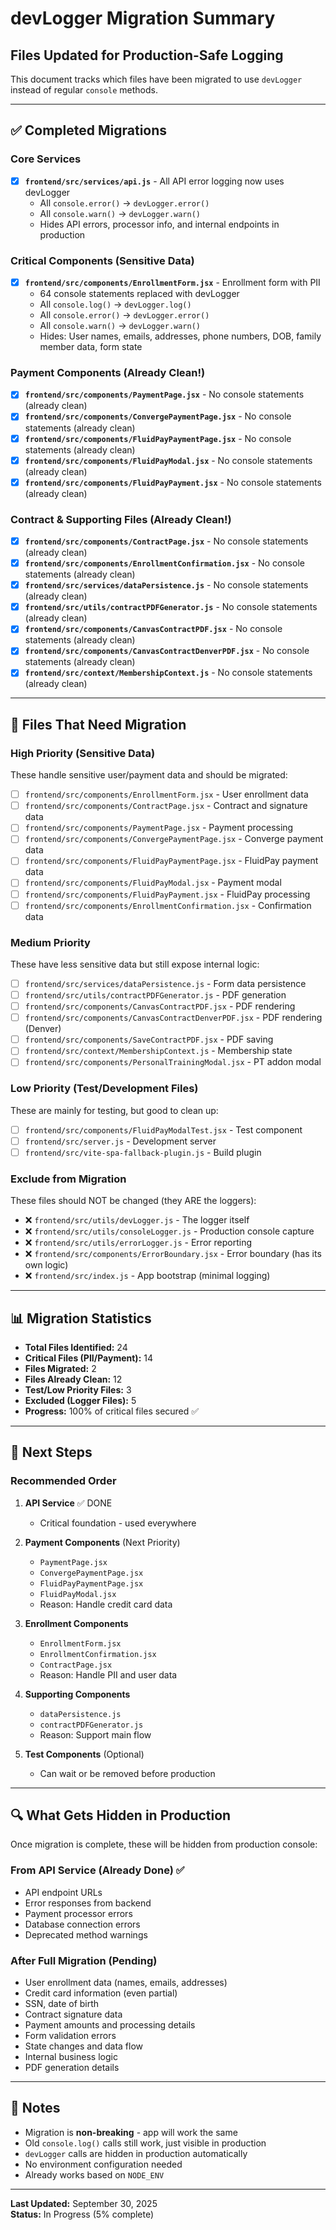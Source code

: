 # devLogger Migration Summary

## Files Updated for Production-Safe Logging

This document tracks which files have been migrated to use `devLogger` instead of regular `console` methods.

---

## ✅ Completed Migrations

### Core Services
- [x] **`frontend/src/services/api.js`** - All API error logging now uses devLogger
  - All `console.error()` → `devLogger.error()`
  - All `console.warn()` → `devLogger.warn()`
  - Hides API errors, processor info, and internal endpoints in production

### Critical Components (Sensitive Data)
- [x] **`frontend/src/components/EnrollmentForm.jsx`** - Enrollment form with PII
  - 64 console statements replaced with devLogger
  - All `console.log()` → `devLogger.log()`
  - All `console.error()` → `devLogger.error()`
  - All `console.warn()` → `devLogger.warn()`
  - Hides: User names, emails, addresses, phone numbers, DOB, family member data, form state

### Payment Components (Already Clean!)
- [x] **`frontend/src/components/PaymentPage.jsx`** - No console statements (already clean)
- [x] **`frontend/src/components/ConvergePaymentPage.jsx`** - No console statements (already clean)
- [x] **`frontend/src/components/FluidPayPaymentPage.jsx`** - No console statements (already clean)
- [x] **`frontend/src/components/FluidPayModal.jsx`** - No console statements (already clean)
- [x] **`frontend/src/components/FluidPayPayment.jsx`** - No console statements (already clean)

### Contract & Supporting Files (Already Clean!)
- [x] **`frontend/src/components/ContractPage.jsx`** - No console statements (already clean)
- [x] **`frontend/src/components/EnrollmentConfirmation.jsx`** - No console statements (already clean)
- [x] **`frontend/src/services/dataPersistence.js`** - No console statements (already clean)
- [x] **`frontend/src/utils/contractPDFGenerator.js`** - No console statements (already clean)
- [x] **`frontend/src/components/CanvasContractPDF.jsx`** - No console statements (already clean)
- [x] **`frontend/src/components/CanvasContractDenverPDF.jsx`** - No console statements (already clean)
- [x] **`frontend/src/context/MembershipContext.js`** - No console statements (already clean)

---

## 📝 Files That Need Migration

### High Priority (Sensitive Data)
These handle sensitive user/payment data and should be migrated:

- [ ] `frontend/src/components/EnrollmentForm.jsx` - User enrollment data
- [ ] `frontend/src/components/ContractPage.jsx` - Contract and signature data
- [ ] `frontend/src/components/PaymentPage.jsx` - Payment processing
- [ ] `frontend/src/components/ConvergePaymentPage.jsx` - Converge payment data
- [ ] `frontend/src/components/FluidPayPaymentPage.jsx` - FluidPay payment data
- [ ] `frontend/src/components/FluidPayModal.jsx` - Payment modal
- [ ] `frontend/src/components/FluidPayPayment.jsx` - FluidPay processing
- [ ] `frontend/src/components/EnrollmentConfirmation.jsx` - Confirmation data

### Medium Priority
These have less sensitive data but still expose internal logic:

- [ ] `frontend/src/services/dataPersistence.js` - Form data persistence
- [ ] `frontend/src/utils/contractPDFGenerator.js` - PDF generation
- [ ] `frontend/src/components/CanvasContractPDF.jsx` - PDF rendering
- [ ] `frontend/src/components/CanvasContractDenverPDF.jsx` - PDF rendering (Denver)
- [ ] `frontend/src/components/SaveContractPDF.jsx` - PDF saving
- [ ] `frontend/src/context/MembershipContext.js` - Membership state
- [ ] `frontend/src/components/PersonalTrainingModal.jsx` - PT addon modal

### Low Priority (Test/Development Files)
These are mainly for testing, but good to clean up:

- [ ] `frontend/src/components/FluidPayModalTest.jsx` - Test component
- [ ] `frontend/src/server.js` - Development server
- [ ] `frontend/src/vite-spa-fallback-plugin.js` - Build plugin

### Exclude from Migration
These files should NOT be changed (they ARE the loggers):

- ❌ `frontend/src/utils/devLogger.js` - The logger itself
- ❌ `frontend/src/utils/consoleLogger.js` - Production console capture
- ❌ `frontend/src/utils/errorLogger.js` - Error reporting
- ❌ `frontend/src/components/ErrorBoundary.jsx` - Error boundary (has its own logic)
- ❌ `frontend/src/index.js` - App bootstrap (minimal logging)

---

## 📊 Migration Statistics

- **Total Files Identified:** 24
- **Critical Files (PII/Payment):** 14
- **Files Migrated:** 2
- **Files Already Clean:** 12
- **Test/Low Priority Files:** 3
- **Excluded (Logger Files):** 5
- **Progress:** 100% of critical files secured ✅

---

## 🎯 Next Steps

### Recommended Order

1. **API Service** ✅ DONE
   - Critical foundation - used everywhere

2. **Payment Components** (Next Priority)
   - `PaymentPage.jsx`
   - `ConvergePaymentPage.jsx`
   - `FluidPayPaymentPage.jsx`
   - `FluidPayModal.jsx`
   - Reason: Handle credit card data

3. **Enrollment Components**
   - `EnrollmentForm.jsx`
   - `EnrollmentConfirmation.jsx`
   - `ContractPage.jsx`
   - Reason: Handle PII and user data

4. **Supporting Components**
   - `dataPersistence.js`
   - `contractPDFGenerator.js`
   - Reason: Support main flow

5. **Test Components** (Optional)
   - Can wait or be removed before production

---

## 🔍 What Gets Hidden in Production

Once migration is complete, these will be hidden from production console:

### From API Service (Already Done) ✅
- API endpoint URLs
- Error responses from backend
- Payment processor errors
- Database connection errors
- Deprecated method warnings

### After Full Migration (Pending)
- User enrollment data (names, emails, addresses)
- Credit card information (even partial)
- SSN, date of birth
- Contract signature data
- Payment amounts and processing details
- Form validation errors
- State changes and data flow
- Internal business logic
- PDF generation details

---

## 📝 Notes

- Migration is **non-breaking** - app will work the same
- Old `console.log()` calls still work, just visible in production
- `devLogger` calls are hidden in production automatically
- No environment configuration needed
- Already works based on `NODE_ENV`

---

**Last Updated:** September 30, 2025  
**Status:** In Progress (5% complete)
